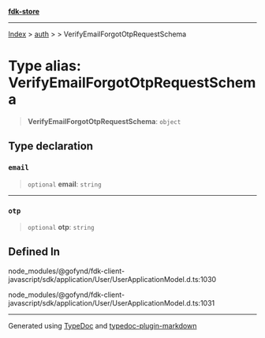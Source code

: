 [**fdk-store**](../../../README.md)
***

[Index](../../../API.md) > [auth](../../README.md) > [<internal>](../README.md) > VerifyEmailForgotOtpRequestSchema

# Type alias: VerifyEmailForgotOtpRequestSchema

> **VerifyEmailForgotOtpRequestSchema**: `object`

## Type declaration

### `email`

> `optional` **email**: `string`

***

### `otp`

> `optional` **otp**: `string`

## Defined In

node\_modules/@gofynd/fdk-client-javascript/sdk/application/User/UserApplicationModel.d.ts:1030

node\_modules/@gofynd/fdk-client-javascript/sdk/application/User/UserApplicationModel.d.ts:1031

***
Generated using [TypeDoc](https://typedoc.org/) and [typedoc-plugin-markdown](https://www.npmjs.com/package/typedoc-plugin-markdown)
